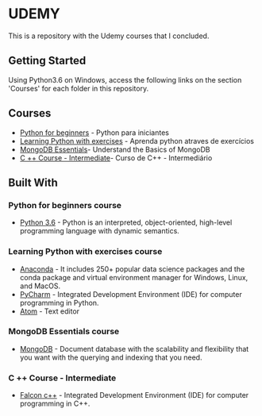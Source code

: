 # UDEMY

This is a repository with the Udemy courses that I concluded.

## Getting Started

Using Python3.6 on Windows, access the following links on the section 'Courses' for each folder in this repository.

## Courses
* [Python for beginners](https://www.udemy.com/python-para-iniciantes/learn/v4/overview) - Python para iniciantes
* [Learning Python with exercises](https://www.udemy.com/aprenda-python-atraves-de-exercicios/learn/v4/overview) - Aprenda python atraves de exercícios
* [MongoDB Essentials](https://www.udemy.com/mongodb-essentials/learn/v4/overview)- Understand the Basics of MongoDB
* [C ++ Course - Intermediate](https://www.udemy.com/cart/subscribe/course/825690/)- Curso de C++ - Intermediário

## Built With
###  Python for beginners course
* [Python 3.6](https://www.python.org/downloads/) - Python is an interpreted, object-oriented, high-level programming language with dynamic semantics.
###  Learning Python with exercises course
* [Anaconda](https://www.anaconda.com/download/) -
It includes 250+ popular data science packages and the conda package and virtual environment manager for Windows, Linux, and MacOS.
* [PyCharm](https://pycharm.en.softonic.com/) -  Integrated Development Environment (IDE) for computer programming in Python.
* [Atom](https://atom.io/) - Text editor
###  MongoDB Essentials course
* [MongoDB](https://docs.mongodb.com/manual/tutorial/install-mongodb-on-windows/) - Document database with the scalability and flexibility that you want with the querying and indexing that you need.
###  C ++ Course - Intermediate
* [Falcon c++](http://falconcpp.sourceforge.net/downloads/) - Integrated Development Environment (IDE) for computer programming in C++.

